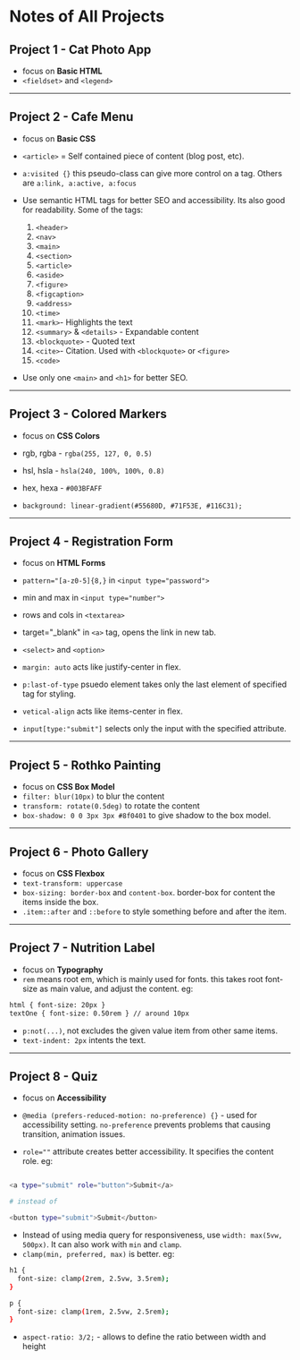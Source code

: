 # Notes of All Projects

## Project 1 - Cat Photo App

+ focus on **Basic HTML**
+ `<fieldset>` and `<legend>`

---

## Project 2 - Cafe Menu

+ focus on **Basic CSS**
+ `<article>` = Self contained piece of content (blog post, etc).
+ `a:visited {}` this pseudo-class can give more control on a tag. Others are `a:link, a:active, a:focus`

+ Use semantic HTML tags for better SEO and accessibility. Its also good for readability. Some of the tags:
    1. `<header>`
    2. `<nav>`
    3. `<main>`
    4. `<section>`
    5. `<article>`
    6. `<aside>`
    7. `<figure>`
    8. `<figcaption>`
    9. `<address>`
    10. `<time>`
    11. `<mark>`- Highlights the text
    12. `<summary>` & `<details>` - Expandable content
    13. `<blockquote>` - Quoted text
    14. `<cite>`- Citation. Used with `<blockquote>` or `<figure>`
    15. `<code>`

+ Use only one `<main>` and `<h1>` for better SEO.

---

## Project 3 - Colored Markers

+ focus on **CSS Colors**
+ rgb, rgba - `rgba(255, 127, 0, 0.5)`
+ hsl, hsla - `hsla(240, 100%, 100%, 0.8)`
+ hex, hexa - `#003BFAFF`

+ `background: linear-gradient(#55680D, #71F53E, #116C31);`

---

## Project 4 - Registration Form

+ focus on **HTML Forms**
+ `pattern="[a-z0-5]{8,}` in `<input type="password">`
+ min and max in `<input type="number">`
+ rows and cols in `<textarea>`
+ target="_blank" in `<a>` tag, opens the link in new tab.

+ `<select>` and `<option>`

+ `margin: auto` acts like justify-center in flex.
+ `p:last-of-type` psuedo element takes only the last element of specified tag for styling.
+ `vetical-align` acts like items-center in flex.
+ `input[type:"submit"]` selects only the input with the specified attribute.

---

## Project 5 - Rothko Painting

+ focus on **CSS Box Model**
+ `filter: blur(10px)` to blur the content
+ `transform: rotate(0.5deg)` to rotate the content
+ `box-shadow: 0 0 3px 3px #8f0401` to give shadow to the box model.

---

## Project 6 - Photo Gallery

+ focus on **CSS Flexbox**
+ `text-transform: uppercase`
+ `box-sizing: border-box` and `content-box`. border-box for content the items inside the box.
+ `.item::after` and `::before` to style something before and after the item.

---

## Project 7 - Nutrition Label

+ focus on **Typography**
+ `rem` means root em, which is mainly used for fonts. this takes root font-size as main value, and adjust the content. eg:

```bash
html { font-size: 20px } 
textOne { font-size: 0.50rem } // around 10px
```

+ `p:not(...)`, not excludes the given value item from other same items.
+ `text-indent: 2px` intents the text.

---

## Project 8 - Quiz

+ focus on **Accessibility**
+ `@media (prefers-reduced-motion: no-preference) {}` - used for accessibility setting. `no-preference` prevents problems that causing transition, animation issues.

+ `role=""` attribute creates better accessibility. It specifies the content role. eg:

```bash

<a type="submit" role="button">Submit</a>

# instead of 

<button type="submit">Submit</button>

```

+ Instead of using media query for responsiveness, use `width: max(5vw, 500px)`. It can also work with `min` and `clamp`.
+ `clamp(min, preferred, max)` is better. eg:

```bash
h1 {
  font-size: clamp(2rem, 2.5vw, 3.5rem);
}

p {
  font-size: clamp(1rem, 2.5vw, 2.5rem);
}

```

+ `aspect-ratio: 3/2;` - allows to define the ratio between width and height
